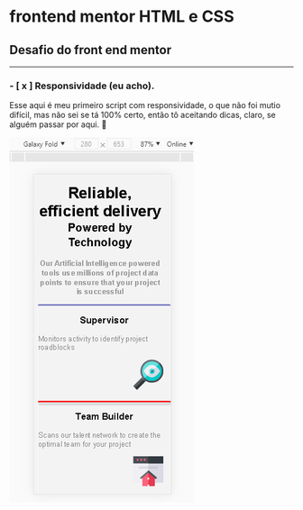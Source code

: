 # frontend mentor HTML e CSS
## Desafio do front end mentor
---

### - [ x ] Responsividade (eu acho).
Esse aqui é meu primeiro script com responsividade, o que não foi mutio difícil, mas não sei se tá 100% certo, então tô aceitando dicas, claro, se alguém passar por aqui. :rofl:

![Imagem em pé](https://raw.githubusercontent.com/GustavoGomesDias/frontend-mentor-HTML-e-CSS/master/deitado.png)
